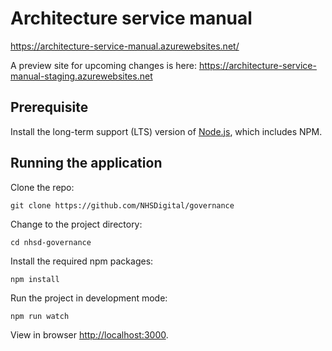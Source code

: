 # Architecture service manual

https://architecture-service-manual.azurewebsites.net/

A preview site for upcoming changes is here:
https://architecture-service-manual-staging.azurewebsites.net

## Prerequisite

Install the long-term support (LTS) version of <a href="https://nodejs.org/en/">Node.js</a>, which includes NPM.

## Running the application

Clone the repo: 

``` 
git clone https://github.com/NHSDigital/governance
```

Change to the project directory:

```
cd nhsd-governance
```

Install the required npm packages: 

```
npm install
```

Run the project in development mode:

```
npm run watch
```
 
View in browser <a href="http://localhost:3000">http://localhost:3000</a>.
